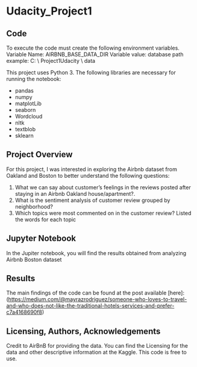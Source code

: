 # Udacity_Project1
## Code

To execute the code must create the following environment variables.
Variable Name: AIRBNB_BASE_DATA_DIR
Variable value: database path example: C: \ Project1Udacity \ data

This project uses Python 3. The following libraries are necessary for running the notebook:

* pandas
* numpy
* matplotLib
* seaborn
* Wordcloud
* nltk
* textblob
* sklearn

## Project Overview

For this project, I was interested in exploring the Airbnb dataset from Oakland and Boston to better understand the following questions:
1.   What we can say about customer’s feelings in the reviews posted after staying in an Airbnb Oakland house/apartment?.
2.   What is the sentiment analysis of customer review grouped by neighborhood?
3.   Which topics were most commented on in the customer review? Listed the words for each topic

## Jupyter Notebook
In the Jupiter notebook, you will find the results obtained from analyzing Airbnb Boston dataset

## Results
The main findings of the code can be found at the post available [here]:(https://medium.com/@mayrazrodriguez/someone-who-loves-to-travel-and-who-does-not-like-the-traditional-hotels-services-and-prefer-c7a4168690f8)

## Licensing, Authors, Acknowledgements
Credit to AirBnB for providing the data. You can find the Licensing for the data and other descriptive information at the Kaggle. This code is free to use.
